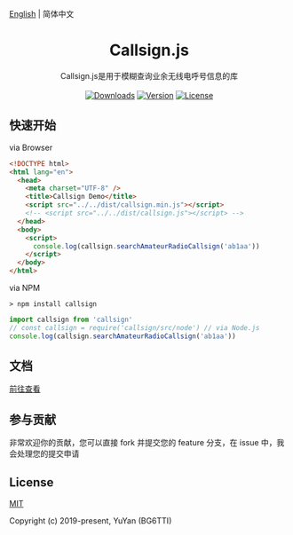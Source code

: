 [English](./README.md) | 简体中文

<h1 align="center">Callsign.js</h1>

<div align="center">
    Callsign.js是用于模糊查询业余无线电呼号信息的库
    <br/>
    <br/>
  <a href="https://npmcharts.com/compare/callsign?minimal=true"><img src="https://img.shields.io/npm/dm/callsign.svg" alt="Downloads"></a>
  <a href="https://www.npmjs.com/package/callsign"><img src="https://img.shields.io/npm/v/callsign.svg" alt="Version"></a>
  <a href="https://www.npmjs.com/package/callsign"><img src="https://img.shields.io/npm/l/callsign.svg" alt="License"></a>
  <!-- <a href="https://t.me/"><img src="https://img.shields.io/badge/chat-on%20discord-7289da.svg" alt="Chat"></a> -->
  <!-- <br> -->
</div>

## 快速开始

via Browser

```html
<!DOCTYPE html>
<html lang="en">
  <head>
    <meta charset="UTF-8" />
    <title>Callsign Demo</title>
    <script src="../../dist/callsign.min.js"></script>
    <!-- <script src="../../dist/callsign.js"></script> -->
  </head>
  <body>
    <script>
      console.log(callsign.searchAmateurRadioCallsign('ab1aa'))
    </script>
  </body>
</html>
```

via NPM

```shell
> npm install callsign
```

```js
import callsign from 'callsign'
// const callsign = require('callsign/src/node') // via Node.js
console.log(callsign.searchAmateurRadioCallsign('ab1aa'))
```

## 文档

[前往查看](./doc/)

## 参与贡献

非常欢迎你的贡献，您可以直接 fork 并提交您的 feature 分支，在 issue 中，我会处理您的提交申请

## License

[MIT](http://opensource.org/licenses/MIT)

Copyright (c) 2019-present, YuYan (BG6TTI)
